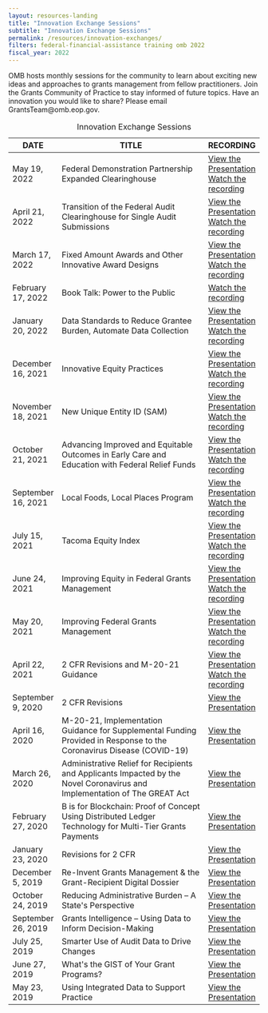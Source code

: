 ```yaml
---
layout: resources-landing
title: "Innovation Exchange Sessions"
subtitle: "Innovation Exchange Sessions"
permalink: /resources/innovation-exchanges/
filters: federal-financial-assistance training omb 2022
fiscal_year: 2022
---
```

   <p class="font-sans-sm margin-top-0">OMB hosts monthly sessions for the community to learn about exciting new ideas and approaches to grants management from fellow practitioners. Join the Grants Community of Practice to stay informed of future topics. Have an innovation you would like to share? Please email GrantsTeam@omb.eop.gov.</p>
   
   <table class="innovation-exchanges-table usa-table" aria-label="Innovation Exchange Sessions">
            <caption>Innovation Exchange Sessions</caption>
            <thead>
              <tr>
                <th scope="col" style="width: 18%">DATE</th>
                <th scope="col">TITLE</th>
                <th scope="col" style="width: 22%">RECORDING</th>
              </tr>
            </thead>
              <tbody>
                <tr>
                  <td>May 19, 2022</td>
                  <td>Federal Demonstration Partnership Expanded Clearinghouse</td>
                  <td>
                    <a href="{{ site.baseurl }}/wp-content/uploads/2022/FDP EC OMB GIE slides - Final .pdf" title="Federal Demonstration Partnership Expanded Clearinghouse">View the Presentation</a>
                    <a href="https://vimeo.com/713468352/4083d4805c" title="Federal Demonstration Partnership Expanded Clearinghouse Recording">Watch the recording</a>
                  </td>
                <tr>
                <tr>
                  <td>April 21, 2022</td>
                  <td>Transition of the Federal Audit Clearinghouse for Single Audit Submissions</td>
                  <td>
                    <a href="{{ site.baseurl }}/wp-content/uploads/2022/20220421-April IEX FAC Slides.pdf" title="Transition of the Federal Audit Clearinghouse for Single Audit Submissions">View the Presentation</a>
                    <a href="https://vimeo.com/702983024/ec4e715952" title="Transition of the Federal Audit Clearinghouse for Single Audit Submissions Recording">Watch the recording</a>
                  </td>
                <tr>
                  <td>March 17, 2022</td>
                  <td>Fixed Amount Awards and Other Innovative Award Designs</td>
                  <td>
                    <a href="{{ site.baseurl }}/wp-content/uploads/2021/20220317 Innovation Exchange Presentation FAA.FINAL.pdf" title="Fixed Amount Awards and Other Innovative Award Designs">View the Presentation</a>
                    <a href="https://vimeo.com/691001113/fd32aad4cd" title="Fixed Amount Awards and Other Innovative Award Designs Recording">Watch the recording</a>
                  </td>
                </tr>
                <tr>
                  <td>February 17, 2022</td>
                  <td>Book Talk: Power to the Public</td>
                  <td>
                    <a href="https://vimeo.com/680621466/a2da2fec17" title="Book Talk: Power to the Public Recording">Watch the recording</a>
                  </td>
                </tr>
                <tr>
                  <td>January 20, 2022</td>
                  <td>Data Standards to Reduce Grantee Burden, Automate Data Collection</td>
                  <td>
                    <a href="{{ site.baseurl }}/wp-content/uploads/2022/01/20220120 GRANTS PRESENTATION.pdf" title="Data Standards to Reduce Grantee Burden, Automate Data Collection">View the Presentation</a>
                    <a href="https://vimeo.com/671135926/5de21a77cb" title="Data Standards to Reduce Grantee Burden, Automate Data Collection Recording">Watch the recording</a>
                  </td>
                </tr>
                <tr>
                  <td>December 16, 2021</td>
                  <td>Innovative Equity Practices</td>
                  <td>
                    <a href="{{ site.baseurl }}/wp-content/uploads/2021/20211216 Grants Innovation Exchange Session Final.pdf" title="Innovative Equity Practices">View the Presentation</a>
                    <a href="https://vimeo.com/658751047" title="Innovative Equity Practices Recording">Watch the recording</a>
                  </td>
                </tr>
                <tr>
                  <td>November 18, 2021</td>
                  <td>New Unique Entity ID (SAM)</td>
                  <td>
                    <a href="{{ site.baseurl }}/wp-content/uploads/2021/11/November Innovation Exchange UEI - Nov 18 2021.pdf" title="New Unique Entity ID (SAM)">View the Presentation</a>
                    <a href="https://vimeo.com/648667847" title="New Unique Entity ID (SAM) Recording">Watch the recording</a>
                  </td>
                </tr>
                <tr>
                  <td>October 21, 2021</td>
                  <td>Advancing Improved and Equitable Outcomes in Early Care and Education with Federal Relief Funds</td>
                  <td>
                    <a href="{{ site.baseurl }}/wp-content/uploads/2021/211021-Third-Sector-ARPA-Childcare-Stabilization-Funding.pdf" title="Advancing Improved and Equitable Outcomes in Early Care and Education with Federal Relief Funds">View the Presentation</a>
                    <a href="https://vimeo.com/639278161" title="Advancing Improved and Equitable Outcomes in Early Care and Education with Federal Relief Funds Recording">Watch the recording</a>
                  </td>
                </tr>
                <tr>
                  <td>September 16, 2021</td>
                  <td>Local Foods, Local Places Program</td>
                  <td>
                    <a href="{{ site.baseurl }}/wp-content/uploads/2021/OMB-GrantsInnovExchnge-LFLP7--9-16-21.pdf" title="Local Foods, Local Places Program">View the Presentation</a>
                    <a href="https://vimeo.com/612742414" title="Local Foods, Local Places Program Recording">Watch the recording</a>
                  </td>
                </tr>
                <tr>
                  <td>July 15, 2021</td>
                  <td>Tacoma Equity Index</td>
                  <td>
                    <a href="{{ site.baseurl }}/wp-content/uploads/2021/2021 Equity Index Presentationv3_OMBGrant.pdf" title="Tacoma Equity Index">View the Presentation</a>
                    <a href="https://player.vimeo.com/video/577714287" title="Tacoma Equity Index Recording">Watch the recording</a>
                  </td>
                </tr>
                <tr>
                  <td>June 24, 2021</td>
                  <td>Improving Equity in Federal Grants Management</td>
                  <td>
                    <a href="{{ site.baseurl }}/wp-content/uploads/2021/Equity and Innovation in Grants Management Presentation.pdf" title="Improving Equity in Federal Grants Management">View the Presentation</a>
                    <a href="https://player.vimeo.com/video/569039356?badge=0&amp;autopause=0&amp;player_id=0&amp;app_id=58479" title="Improving Equity in Federal Grants Management Recording">Watch the recording</a>
                  </td>
                </tr>
                <tr>
                  <td>May 20, 2021</td>
                  <td>Improving Federal Grants Management</td>
                  <td>
                    <a href="{{ site.baseurl }}/wp-content/uploads/2021/OMB Grants Innovation Exchange May 20 2021 revised final sent 051721.pdf" title="Improving Federal Grants Management">View the Presentation</a>
                    <a href="https://vimeo.com/712090051/aff882f30c" title="Improving Federal Grants Management Recording">Watch the recording</a><br>
                  </td>
                </tr>
                <tr>
                  <td>April 22, 2021</td>
                  <td>2 CFR Revisions and M-20-21 Guidance</td>
                  <td>
                    <a href="{{ site.baseurl }}/wp-content/uploads/2021/April-Grants-Innovation-Exchange.pdf" title="2 CFR Revisions and M-20-21 Guidance">View the Presentation</a>
                    <a href="https://vimeo.com/712086330/87f3c76944" title="2 CFR Revisions and M-20-21 Guidance Recording">Watch the recording</a><br>
                  </td>
                </tr>
              <tr>
                  <td>September 9, 2020</td>
                  <td>2 CFR Revisions</td>
                  <td>
                    <a href="{{ site.baseurl }}/wp-content/uploads/2021/9-9-Innovation-Exchange-2-CFR-Revisions.pdf" title="2 CFR Revisions">View the Presentation</a>
                  </td>
              </tr>
              <tr>
                <td>April 16, 2020</td>
                <td>M-20-21, Implementation Guidance for Supplemental Funding Provided in Response to the Coronavirus Disease (COVID-19)</td>
                <td>
                  <a href="{{ site.baseurl }}/wp-content/uploads/2021/4-16-GIEx-slides-Final.pdf" title="M-20-21, Implementation Guidance for Supplemental Funding Provided in Response to the Coronavirus Disease (COVID-19)">View the Presentation</a>
                </td>
              </tr>
              <tr>
                <td>March 26, 2020</td>
                <td>Administrative Relief for Recipients and Applicants Impacted by the Novel Coronavirus and Implementation of The GREAT Act</td>
                <td>
                  <a href="{{ site.baseurl }}/wp-content/uploads/2021/3-26-Administrative_Relief_for_Recipients_and_Applicants_Impacted_by_the_Novel_Coronavirus_and_Implementation_of_The_GREAT_Act.pdf" title="Administrative Relief for Recipients and Applicants Impacted by the Novel Coronavirus and Implementation of The GREAT Act">View the Presentation</a>
                </td>
              </tr>
              <tr>
                <td>February 27, 2020</td>
                <td>B is for Blockchain: Proof of Concept Using Distributed Ledger Technology for Multi-Tier Grants Payments</td>
                <td>
                  <a href="{{ site.baseurl }}/wp-content/uploads/2021/2-27-grants-innovation-block-chain.pdf" title="B is for Blockchain: Proof of Concept Using Distributed Ledger Technology for Multi-Tier Grants Payments">View the Presentation</a>
                </td>
              </tr>
              <tr>
                <td>January 23, 2020</td>
                <td>Revisions for 2 CFR</td>
                <td><a href="{{ site.baseurl }}/wp-content/uploads/2021/1-23-Proposed-Revisions-2CFR-session.pdf" title="Revisions for 2 CFR">View the Presentation</a></td>
              </tr>
              <tr>
                <td>December 5, 2019</td>
                <td>Re-Invent Grants Management & the Grant-Recipient Digital Dossier</td>
                <td><a href="{{ site.baseurl }}/wp-content/uploads/2021/12-05-reinvent-grants-management.pdf" title="Re-Invent Grants Management & the Grant-Recipient Digital Dossier">View the Presentation</a></td>
              </tr>
              <tr>
                <td>October 24, 2019</td>
                <td>Reducing Administrative Burden – A State's Perspective</td>
                <td><a href="{{ site.baseurl }}/wp-content/uploads/2021/10-24-reducing-administrative-burden-a-states-perspective.pdf" title="Reducing Administrative Burden - A State's Perspective">View the Presentation</a></td>
              </tr>
              <tr>
                <td>September 26, 2019</td>
                <td>Grants Intelligence – Using Data to Inform Decision-Making</td>
                <td><a href="{{ site.baseurl }}/wp-content/uploads/2021/9-26-19-grants-intelligence.pdf" title="Grants Intelligence - Using Data to Inform Decision-Making">View the Presentation</a></td>
              </tr>
              <tr>
                <td>July 25, 2019</td>
                <td>Smarter Use of Audit Data to Drive Changes</td>
                <td><a href="{{ site.baseurl }}/wp-content/uploads/2021/7-25-19-smarter-use-audit-data.pdf" title="Smarter Use of Audit Data to Drive Changes">View the Presentation</a></td>
              </tr>
              <tr>
                <td>June 27, 2019</td>
                <td>What's the GIST of Your Grant Programs?</td>
                <td><a href="{{ site.baseurl }}/wp-content/uploads/2021/6-27-the-opportunity-project.pdf" title="What's the GIST of Your Grant Programs?">View the Presentation</a></td>
              </tr>
              <tr>
                <td>May 23, 2019</td>
                <td>Using Integrated Data to Support Practice</td>
                <td><a href="{{ site.baseurl }}/wp-content/uploads/2021/5-23-using-integrated-data-to-support-practice.pdf" title="Using Integrated Data to Support Practice">View the Presentation</a></td>
              </tr>